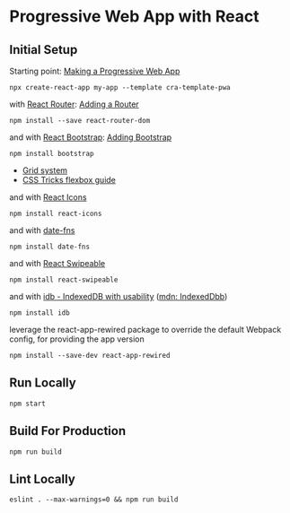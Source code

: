 # Progressive Web App with React

## Initial Setup

Starting point: [Making a Progressive Web App](https://create-react-app.dev/docs/making-a-progressive-web-app)

```shell
npx create-react-app my-app --template cra-template-pwa
```

with [React Router](https://reactrouter.com/en/main): [Adding a Router](https://create-react-app.dev/docs/adding-a-router)

```shell
npm install --save react-router-dom
```

and
with [React Bootstrap](https://react-bootstrap.github.io/docs/components/accordion): [Adding Bootstrap](https://create-react-app.dev/docs/adding-bootstrap)

```shell
npm install bootstrap
```

- [Grid system](https://react-bootstrap.github.io/docs/layout/grid)
- [CSS Tricks flexbox guide](https://css-tricks.com/snippets/css/a-guide-to-flexbox/#flexbox-background)

and with [React Icons](https://react-icons.github.io/react-icons/)

```shell
npm install react-icons
```

and with [date-fns](https://date-fns.org/docs/Getting-Started)

```shell
npm install date-fns
```

and with [React Swipeable](https://commerce.nearform.com/open-source/react-swipeable/docs/)

```shell
npm install react-swipeable
```

and with [idb - IndexedDB with usability](https://github.com/jakearchibald/idb#readme) ([mdn: IndexedDbb](https://developer.mozilla.org/en-US/docs/Web/API/IndexedDB_API/Using_IndexedDB))

```shell
npm install idb
```

leverage the react-app-rewired package to override the default Webpack config, for providing the app version

```shell
npm install --save-dev react-app-rewired
```


## Run Locally

```shell
npm start
```

## Build For Production

```shell
npm run build
```

## Lint Locally

```shell
eslint . --max-warnings=0 && npm run build
```
